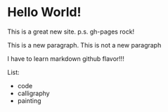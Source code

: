 # Hello World! 

This is a great new site.
p.s. gh-pages rock!

This is a new paragraph.
This is not a new paragraph

I have to learn markdown github flavor!!!

List:
- code
- calligraphy
- painting

